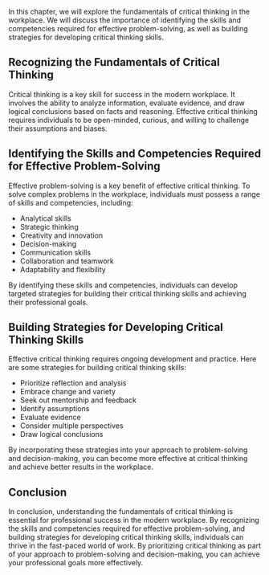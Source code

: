
In this chapter, we will explore the fundamentals of critical thinking in the workplace. We will discuss the importance of identifying the skills and competencies required for effective problem-solving, as well as building strategies for developing critical thinking skills.

Recognizing the Fundamentals of Critical Thinking
-------------------------------------------------

Critical thinking is a key skill for success in the modern workplace. It involves the ability to analyze information, evaluate evidence, and draw logical conclusions based on facts and reasoning. Effective critical thinking requires individuals to be open-minded, curious, and willing to challenge their assumptions and biases.

Identifying the Skills and Competencies Required for Effective Problem-Solving
------------------------------------------------------------------------------

Effective problem-solving is a key benefit of effective critical thinking. To solve complex problems in the workplace, individuals must possess a range of skills and competencies, including:

* Analytical skills
* Strategic thinking
* Creativity and innovation
* Decision-making
* Communication skills
* Collaboration and teamwork
* Adaptability and flexibility

By identifying these skills and competencies, individuals can develop targeted strategies for building their critical thinking skills and achieving their professional goals.

Building Strategies for Developing Critical Thinking Skills
-----------------------------------------------------------

Effective critical thinking requires ongoing development and practice. Here are some strategies for building critical thinking skills:

* Prioritize reflection and analysis
* Embrace change and variety
* Seek out mentorship and feedback
* Identify assumptions
* Evaluate evidence
* Consider multiple perspectives
* Draw logical conclusions

By incorporating these strategies into your approach to problem-solving and decision-making, you can become more effective at critical thinking and achieve better results in the workplace.

Conclusion
----------

In conclusion, understanding the fundamentals of critical thinking is essential for professional success in the modern workplace. By recognizing the skills and competencies required for effective problem-solving, and building strategies for developing critical thinking skills, individuals can thrive in the fast-paced world of work. By prioritizing critical thinking as part of your approach to problem-solving and decision-making, you can achieve your professional goals more effectively.

